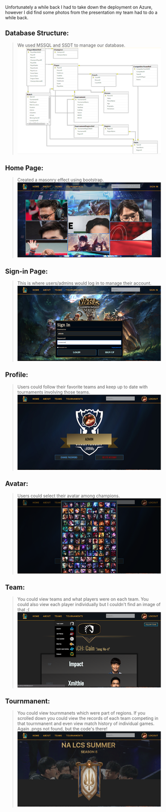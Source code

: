 Unfortunately a while back I had to take down the deployment on Azure, however I did find some photos from the presentation my team had to do a while back.

## Database Structure:  
> We used MSSQL and SSDT to manage our database.  
![db](./sample/db.png)  

## Home Page:  
> Created a masonry effect using bootstrap.  
![home](./sample/home.png)  

## Sign-in Page:  
> This is where users/admins would log in to manage their account.  
![signin](./sample/signin.png)  

## Profile:  
> Users could follow their favorite teams and keep up to date with tournaments involving those teams.  
![profile](./sample/profile.png)  

## Avatar:  
> Users could select their avatar among champions.  
![avatar](./sample/avatar.png)  

## Team:  
> You could view teams and what players were on each team. You could also view each player individually but I couldn't find an image of that ;(  
![team](./sample/team.png)  

## Tournmanent:  
> You could view tournmanets which were part of regions. If you scrolled down you could view the records of each team competing in that tournmanent and even view match history of individual games. Again .pngs not found, but the code's there!  
![tournament](./sample/tournament.png)